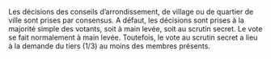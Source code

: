 Les décisions des conseils d’arrondissement, de village ou de quartier de ville sont prises par consensus. A défaut, les décisions sont prises à la majorité simple des votants, soit à main levée, soit au scrutin secret.
Le vote se fait normalement à main levée. Toutefois, le vote au scrutin secret a lieu à la demande du tiers (1/3) au moins des membres présents.